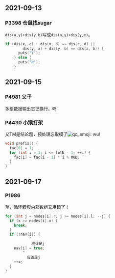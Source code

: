## 2021-09-13

### P3398 仓鼠找sugar

`dis(a,y)+dis(y,b)`写成`dis(a,y)+dis(y,x)`。

```c++
if (dis(x, c) + dis(x, d) == dis(c, d) ||
        dis(y, a) + dis(y, b) == dis(a, b)) {
      puts("Y");
    } else {
      puts("N");
    }
```

## 2021-09-15

### P4981 父子

多组数据输出忘记换行。呜

### P4430 小猴打架

又TM是结论题，预处理忘取模了![qq_emoji: wul](https://z3.ax1x.com/2021/05/30/2VJfJ0.png)

```cpp
void prefix() {
  fac[0] = 1;
  for (int i = 1; i <= totN - 1; ++i) {
    fac[i] = fac[i - 1] * i % MOD;
  }
}
```

## 2021-09-17

### P1986

草，循环嵌套内部数组又用错了！

```c++
for (int j = nodes[i].r; j >= nodes[i].l; --j) {
  if (x >= nodes[i].x) {
    break;
  }
  if (!nav[i]) {
           ^
            应该是j
    nav[i] = true;
        ^
          应该是j
    ++x;
  }
}
```
